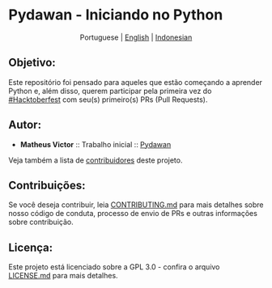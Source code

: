 # Pydawan - Iniciando no Python
<p align="center">
  <span>Portuguese</span> |
  <a href="https://github.com/matheusvictor/Pydawan/tree/master/lang/english#pydawan---getting-started-with-python">English</a> |
  <a href="https://github.com/matheusvictor/Pydawan/tree/master/lang/indonesian/README.md#pydawan---memulai-dengan-python">Indonesian</a>
</p>

## Objetivo: 

Este repositório foi pensado para aqueles que estão começando a aprender Python e, além disso, querem participar pela primeira vez do [#Hacktoberfest](https://hacktoberfest.digitalocean.com/) com seu(s) primeiro(s) PRs (Pull Requests).

## Autor:

* **Matheus Victor** :: Trabalho inicial :: [Pydawan](https://github.com/matheusvictor/Pydawan)

Veja também a lista de [contribuidores](https://github.com/matheusvictor/Pydawan/graphs/contributors) deste projeto.

## Contribuições:

Se você deseja contribuir, leia [CONTRIBUTING.md](https://github.com/matheusvictor/Pydawan/blob/master/CONTRIBUTING.md) para mais detalhes sobre nosso código de conduta, processo de envio de PRs e outras informações sobre contribuição.

## Licença:

Este projeto está licenciado sobre a GPL 3.0 - confira o arquivo [LICENSE.md](https://github.com/matheusvictor/Pydawan/blob/master/LICENSE) para mais detalhes.
